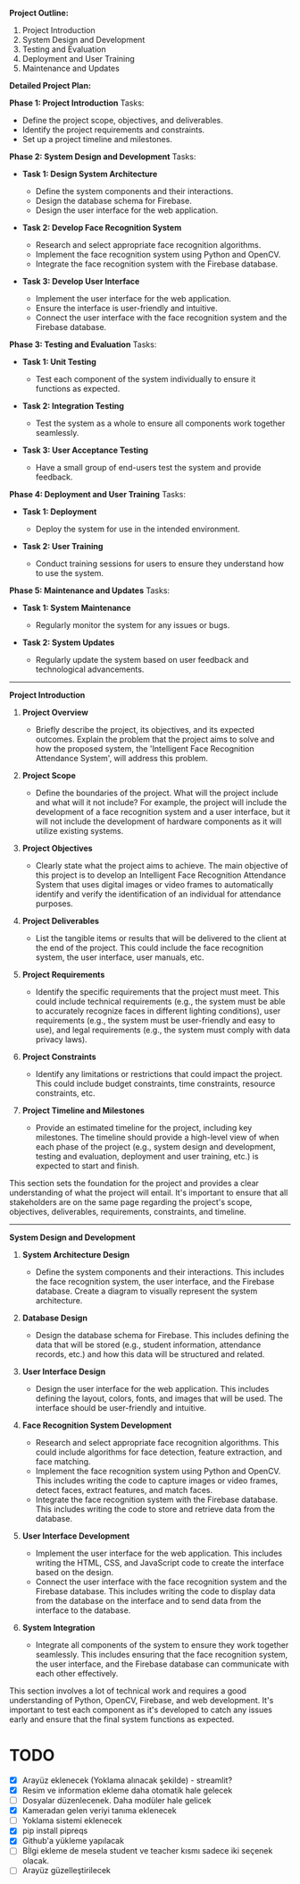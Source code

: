 **Project Outline:**
1. Project Introduction
2. System Design and Development
3. Testing and Evaluation
4. Deployment and User Training
5. Maintenance and Updates

**Detailed Project Plan:**

**Phase 1: Project Introduction**
Tasks:
- Define the project scope, objectives, and deliverables.
- Identify the project requirements and constraints.
- Set up a project timeline and milestones.

**Phase 2: System Design and Development**
Tasks:
- **Task 1: Design System Architecture**
  - Define the system components and their interactions.
  - Design the database schema for Firebase.
  - Design the user interface for the web application.

- **Task 2: Develop Face Recognition System**
  - Research and select appropriate face recognition algorithms.
  - Implement the face recognition system using Python and OpenCV.
  - Integrate the face recognition system with the Firebase database.

- **Task 3: Develop User Interface**
  - Implement the user interface for the web application.
  - Ensure the interface is user-friendly and intuitive.
  - Connect the user interface with the face recognition system and the Firebase database.

**Phase 3: Testing and Evaluation**
Tasks:
- **Task 1: Unit Testing**
  - Test each component of the system individually to ensure it functions as expected.

- **Task 2: Integration Testing**
  - Test the system as a whole to ensure all components work together seamlessly.

- **Task 3: User Acceptance Testing**
  - Have a small group of end-users test the system and provide feedback.

**Phase 4: Deployment and User Training**
Tasks:
- **Task 1: Deployment**
  - Deploy the system for use in the intended environment.

- **Task 2: User Training**
  - Conduct training sessions for users to ensure they understand how to use the system.

**Phase 5: Maintenance and Updates**
Tasks:
- **Task 1: System Maintenance**
  - Regularly monitor the system for any issues or bugs.

- **Task 2: System Updates**
  - Regularly update the system based on user feedback and technological advancements.

---

**Project Introduction**

1. **Project Overview**
   - Briefly describe the project, its objectives, and its expected outcomes. Explain the problem that the project aims to solve and how the proposed system, the 'Intelligent Face Recognition Attendance System', will address this problem.

2. **Project Scope**
   - Define the boundaries of the project. What will the project include and what will it not include? For example, the project will include the development of a face recognition system and a user interface, but it will not include the development of hardware components as it will utilize existing systems.

3. **Project Objectives**
   - Clearly state what the project aims to achieve. The main objective of this project is to develop an Intelligent Face Recognition Attendance System that uses digital images or video frames to automatically identify and verify the identification of an individual for attendance purposes.

4. **Project Deliverables**
   - List the tangible items or results that will be delivered to the client at the end of the project. This could include the face recognition system, the user interface, user manuals, etc.

5. **Project Requirements**
   - Identify the specific requirements that the project must meet. This could include technical requirements (e.g., the system must be able to accurately recognize faces in different lighting conditions), user requirements (e.g., the system must be user-friendly and easy to use), and legal requirements (e.g., the system must comply with data privacy laws).

6. **Project Constraints**
   - Identify any limitations or restrictions that could impact the project. This could include budget constraints, time constraints, resource constraints, etc.

7. **Project Timeline and Milestones**
   - Provide an estimated timeline for the project, including key milestones. The timeline should provide a high-level view of when each phase of the project (e.g., system design and development, testing and evaluation, deployment and user training, etc.) is expected to start and finish.

This section sets the foundation for the project and provides a clear understanding of what the project will entail. It's important to ensure that all stakeholders are on the same page regarding the project's scope, objectives, deliverables, requirements, constraints, and timeline.

---

**System Design and Development**

1. **System Architecture Design**
   - Define the system components and their interactions. This includes the face recognition system, the user interface, and the Firebase database. Create a diagram to visually represent the system architecture.

2. **Database Design**
   - Design the database schema for Firebase. This includes defining the data that will be stored (e.g., student information, attendance records, etc.) and how this data will be structured and related.

3. **User Interface Design**
   - Design the user interface for the web application. This includes defining the layout, colors, fonts, and images that will be used. The interface should be user-friendly and intuitive.

4. **Face Recognition System Development**
   - Research and select appropriate face recognition algorithms. This could include algorithms for face detection, feature extraction, and face matching.
   - Implement the face recognition system using Python and OpenCV. This includes writing the code to capture images or video frames, detect faces, extract features, and match faces.
   - Integrate the face recognition system with the Firebase database. This includes writing the code to store and retrieve data from the database.

5. **User Interface Development**
   - Implement the user interface for the web application. This includes writing the HTML, CSS, and JavaScript code to create the interface based on the design.
   - Connect the user interface with the face recognition system and the Firebase database. This includes writing the code to display data from the database on the interface and to send data from the interface to the database.

6. **System Integration**
   - Integrate all components of the system to ensure they work together seamlessly. This includes ensuring that the face recognition system, the user interface, and the Firebase database can communicate with each other effectively.

This section involves a lot of technical work and requires a good understanding of Python, OpenCV, Firebase, and web development. It's important to test each component as it's developed to catch any issues early and ensure that the final system functions as expected.

# TODO
- [x] Arayüz eklenecek (Yoklama alınacak şekilde) - streamlit?
- [x] Resim ve information ekleme daha otomatik hale gelecek
- [ ] Dosyalar düzenlecenek. Daha modüler hale gelicek
- [x] Kameradan gelen veriyi tanıma eklenecek
- [ ] Yoklama sistemi eklenecek 
- [x] pip install pipreqs
- [x] Github'a yükleme yapılacak
- [ ] Bİlgi ekleme de mesela student ve teacher kısmı sadece iki seçenek olacak.
- [ ] Arayüz güzelleştirilecek